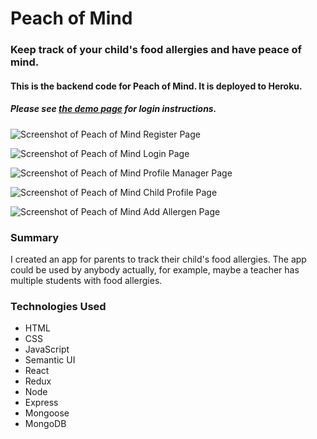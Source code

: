 # Peach of Mind
### Keep track of your child's food allergies and have peace of mind.

#### This is the backend code for Peach of Mind. It is deployed to Heroku.

##### Please see [the demo page](https://peachofmind.netlify.com/demo) for login instructions.

![Screenshot of Peach of Mind Register Page](http://bprdev.io/img/pom/ss/register-width1200.png "Peach of Mind Register Page")

![Screenshot of Peach of Mind Login Page](http://bprdev.io/img/pom/ss/login-width1200.png "Peach of Mind Login Page")

![Screenshot of Peach of Mind Profile Manager Page](http://bprdev.io/img/pom/ss/profileManager-width1200.png "Peach of Mind Profile Manager Page")

![Screenshot of Peach of Mind Child Profile Page](http://bprdev.io/img/pom/ss/profileWithAllergies-width1200.png "Peach of Mind Child Profile Page")

![Screenshot of Peach of Mind Add Allergen Page](http://bprdev.io/img/pom/ss/addAllergen-width1200.png "Peach of Mind Add Allergen Page")

### Summary
I created an app for parents to track their child's food allergies. The app could be used by anybody actually, for example, maybe a teacher has multiple students with food allergies.

### Technologies Used
- HTML
- CSS
- JavaScript
- Semantic UI
- React
- Redux
- Node
- Express
- Mongoose
- MongoDB